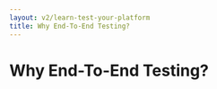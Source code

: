 ```yaml
---
layout: v2/learn-test-your-platform
title: Why End-To-End Testing?
---
```

# Why End-To-End Testing?

